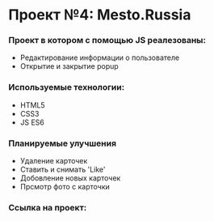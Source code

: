 #  Проект №4: Mesto.Russia

### Проект в котором с помощью JS реалезованы:
* Редактирование информации о пользователе
* Открытие и закрытие popup

### Используемые технологии:
* HTML5
* CSS3
* JS ES6

### Планируемые улучшения
* Удаление карточек
* Ставить и снимать 'Like'
* Добовление новых карточек
* Прсмотр фото с карточки

### Ссылка на проект:
